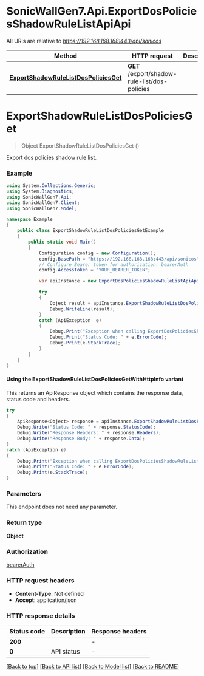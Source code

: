# SonicWallGen7.Api.ExportDosPoliciesShadowRuleListApiApi

All URIs are relative to *https://192.168.168.168:443/api/sonicos*

| Method | HTTP request | Description |
|--------|--------------|-------------|
| [**ExportShadowRuleListDosPoliciesGet**](ExportDosPoliciesShadowRuleListApiApi.md#exportshadowrulelistdospoliciesget) | **GET** /export/shadow-rule-list/dos-policies |  |

<a id="exportshadowrulelistdospoliciesget"></a>
# **ExportShadowRuleListDosPoliciesGet**
> Object ExportShadowRuleListDosPoliciesGet ()



Export dos policies shadow rule list.

### Example
```csharp
using System.Collections.Generic;
using System.Diagnostics;
using SonicWallGen7.Api;
using SonicWallGen7.Client;
using SonicWallGen7.Model;

namespace Example
{
    public class ExportShadowRuleListDosPoliciesGetExample
    {
        public static void Main()
        {
            Configuration config = new Configuration();
            config.BasePath = "https://192.168.168.168:443/api/sonicos";
            // Configure Bearer token for authorization: bearerAuth
            config.AccessToken = "YOUR_BEARER_TOKEN";

            var apiInstance = new ExportDosPoliciesShadowRuleListApiApi(config);

            try
            {
                Object result = apiInstance.ExportShadowRuleListDosPoliciesGet();
                Debug.WriteLine(result);
            }
            catch (ApiException  e)
            {
                Debug.Print("Exception when calling ExportDosPoliciesShadowRuleListApiApi.ExportShadowRuleListDosPoliciesGet: " + e.Message);
                Debug.Print("Status Code: " + e.ErrorCode);
                Debug.Print(e.StackTrace);
            }
        }
    }
}
```

#### Using the ExportShadowRuleListDosPoliciesGetWithHttpInfo variant
This returns an ApiResponse object which contains the response data, status code and headers.

```csharp
try
{
    ApiResponse<Object> response = apiInstance.ExportShadowRuleListDosPoliciesGetWithHttpInfo();
    Debug.Write("Status Code: " + response.StatusCode);
    Debug.Write("Response Headers: " + response.Headers);
    Debug.Write("Response Body: " + response.Data);
}
catch (ApiException e)
{
    Debug.Print("Exception when calling ExportDosPoliciesShadowRuleListApiApi.ExportShadowRuleListDosPoliciesGetWithHttpInfo: " + e.Message);
    Debug.Print("Status Code: " + e.ErrorCode);
    Debug.Print(e.StackTrace);
}
```

### Parameters
This endpoint does not need any parameter.
### Return type

**Object**

### Authorization

[bearerAuth](../README.md#bearerAuth)

### HTTP request headers

 - **Content-Type**: Not defined
 - **Accept**: application/json


### HTTP response details
| Status code | Description | Response headers |
|-------------|-------------|------------------|
| **200** |  |  -  |
| **0** | API status |  -  |

[[Back to top]](#) [[Back to API list]](../README.md#documentation-for-api-endpoints) [[Back to Model list]](../README.md#documentation-for-models) [[Back to README]](../README.md)

